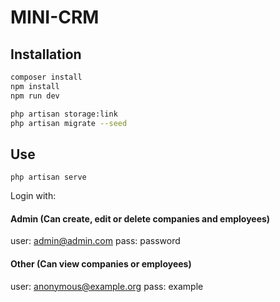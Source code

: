 # MINI-CRM

## Installation

```bash
composer install
npm install
npm run dev

php artisan storage:link
php artisan migrate --seed
```

## Use

`php artisan serve`

Login with:

#### Admin (Can create, edit or delete companies and employees)
user: admin@admin.com
pass: password

#### Other (Can view companies or employees)
user: anonymous@example.org
pass: example